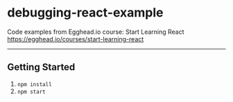 # debugging-react-example

Code examples from Egghead.io course: Start Learning React
https://egghead.io/courses/start-learning-react

---

## Getting Started

1. `npm install`
1. `npm start`
